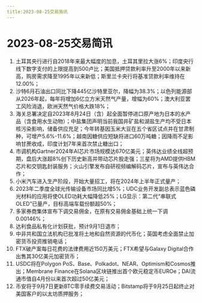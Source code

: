 ```yaml
---
title:2023-08-25交易简讯
---
```

# 2023-08-25交易简讯
1. 土耳其央行进行自2018年来最大幅度的加息，土耳其里拉大涨6%；印度央行线下数字支付的上限提高到500卢比；美国抵押贷款利率升至2000年以来新高，购房需求降至1995年以来新低；斯里兰卡央行将基准贷款利率维持在12.00%；
2. 沙特6月石油出口同比下降445亿沙特里亚尔，降幅为38.3%；以色列能源部从2026年起，每年将增加6亿立方米天然气产量，增幅为60%；澳大利亚罢工风险消退，欧洲天然气价格大跌18%；
3. 海关总署决定自2023年8月24日（含）起全面暂停进口原产地为日本的水产品（含食用水生动物）；中盐集团声明当前我国井矿盐和湖盐生产均不受日本核污染影响，储备供应充足；今年转基因玉米大豆在五个省区试点并在甘肃制种，可增产5.6%-11.6%；越南因糖供应短缺将进口60万吨糖；因降雨不足影响甘蔗收成，印度计划7年来首次禁止糖出口；
4. 市调机构Gartner2024年AI芯片市场规模达670亿美元；英伟达业绩全线超预期，盘后大涨超8%创下历史新高并带动芯片股走强；三星将为AMD提供HBM芯片和交钥匙封装服务；火山引擎发布自研视频编解码芯片，宣布与英伟达合作；
5. 小米汽车进入生产阶段，开始大量招工，将在2024年上半年正式量产；
6. 2023年二季度全球光传输设备市场同比增5%；UDC业务开发副总表示蓝色磷光材料的应用将使OLED功耗大幅降低25%；LG显示：第二代“串联式OLED”已量产，目标高端车载份额超50%；
7. 多家券商集体宣布下调交易佣金，在原有交易佣金基础上统一下调0.00146%；
8. 达利食品私有化计划获批，预计9月1日退市；
9. 中非共和国立法机构已批准将土地和自然资源的代币化；英国考虑全面禁止加密货币投资推销电话；
10. FTX破产案每日花费的法律费用近150万美元；FTX希望与Galaxy Digital合作出售其30亿美元加密货币；
11. USDC将在Polygon PoS、Base、Polkadot、NEAR、Optimism和Cosmos推出；Membrane Finance在Solana区块链推出首个欧元稳定币EUROe；DAI流通市值自4月份以来首次超过50亿美元；
12. 币安将于9月7日更新BTC零手续费交易活动；Bitstamp将于9月25日起终止对美国客户的以太坊质押服务；